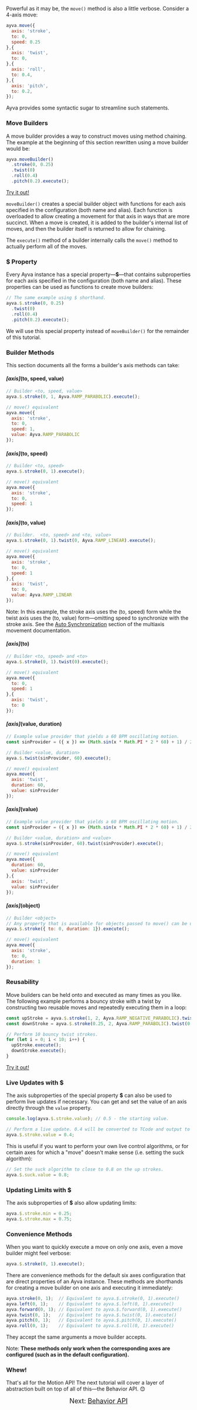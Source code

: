 Powerful as it may be, the ```move()``` method is also a little verbose. Consider a 4-axis move:

```javascript
ayva.move({
  axis: 'stroke',
  to: 0,
  speed: 0.25
},{
  axis: 'twist',
  to: 0,
},{
  axis: 'roll',
  to: 0.4,
},{
  axis: 'pitch',
  to: 0.2,
});
```

Ayva provides some syntactic sugar to streamline such statements.

### Move Builders

A move builder provides a way to construct moves using method chaining. The example at the beginning
of this section rewritten using a move builder would be:

```javascript
ayva.moveBuilder()
  .stroke(0, 0.25)
  .twist(0)
  .roll(0.4)
  .pitch(0.2).execute();
```

<a href="./tutorial-examples/move-builder-example-1.html" target="_blank">Try it out!</a>

```moveBuilder()``` creates a special builder object with functions for each axis specified in the configuration (both name and alias).
Each function is overloaded to allow creating a movement for that axis in ways that are more succinct. When a move is created, it is 
added to the builder's internal list of  moves, and then the builder itself is returned to allow for chaining.

The ```execute()``` method of a builder internally calls the ```move()``` method to actually perform all of the moves.

### $ Property
Every Ayva instance has a special property—__$__—that contains subproperties for each axis specified in the configuration (both name and alias).
These properties can be used as functions to create move builders:

```javascript
// The same example using $ shorthand.
ayva.$.stroke(0, 0.25)
  .twist(0)
  .roll(0.4)
  .pitch(0.2).execute();
```

We will use this special property instead of ```moveBuilder()``` for the remainder of this tutorial.

### Builder Methods

This section documents all the forms a builder's axis methods can take:

<h4><i>[axis]</i>(to, speed, value)</h4>

```javascript
// Builder <to, speed, value>
ayva.$.stroke(0, 1, Ayva.RAMP_PARABOLIC).execute();

// move() equivalent
ayva.move({
  axis: 'stroke',
  to: 0,
  speed: 1,
  value: Ayva.RAMP_PARABOLIC
});
```

<h4 class="pad-20"><i>[axis]</i>(to, speed)</h4>

```javascript
// Builder <to, speed>
ayva.$.stroke(0, 1).execute();

// move() equivalent
ayva.move({
  axis: 'stroke',
  to: 0,
  speed: 1
});
```

<h4 class="pad-20"><i>[axis]</i>(to, value)</h4>

```javascript
// Builder.  <to, speed> and <to, value>
ayva.$.stroke(0, 1).twist(0, Ayva.RAMP_LINEAR).execute();

// move() equivalent
ayva.move({
  axis: 'stroke',
  to: 0,
  speed: 1
},{
  axis: 'twist',
  to: 0,
  value: Ayva.RAMP_LINEAR
});
```
Note: In this example, the stroke axis uses the (to, speed) form while the twist axis uses the (to, value) form—omitting speed to synchronize
with the stroke axis. See the <a href="./tutorial-motion-api-multiaxis.html#auto-sync" target="_blank">Auto Synchronization</a> section
of the multiaxis movement documentation.

<h4 class="pad-20"><i>[axis]</i>(to)</h4>

```javascript
// Builder <to, speed> and <to>
ayva.$.stroke(0, 1).twist(0).execute();

// move() equivalent
ayva.move({
  to: 0,
  speed: 1
},{
  axis: 'twist',
  to: 0
});
```

<h4 class="pad-20"><i>[axis]</i>(value, duration)</h4>

```javascript
// Example value provider that yields a 60 BPM oscillating motion.
const sinProvider = ({ x }) => (Math.sin(x * Math.PI * 2 * 60) + 1) / 2; 

// Builder <value, duration>
ayva.$.twist(sinProvider, 60).execute();

// move() equivalent
ayva.move({
  axis: 'twist',
  duration: 60,
  value: sinProvider
});
```

<h4 class="pad-20"><i>[axis]</i>(value)</h4>

```javascript
// Example value provider that yields a 60 BPM oscillating motion.
const sinProvider = ({ x }) => (Math.sin(x * Math.PI * 2 * 60) + 1) / 2;

// Builder <value, duration> and <value>
ayva.$.stroke(sinProvider, 60).twist(sinProvider).execute();

// move() equivalent
ayva.move({
  duration: 60,
  value: sinProvider
},{
  axis: 'twist',
  value: sinProvider
});
```

<h4 class="pad-20"><i>[axis]</i>(object)</h4>

```javascript
// Builder <object>
// Any property that is available for objects passed to move() can be used here as well (except for 'axis')
ayva.$.stroke({ to: 0, duration: 1}).execute();

// move() equivalent
ayva.move({
  axis: 'stroke',
  to: 0,
  duration: 1
});
```

### Reusability

Move builders can be held onto and executed as many times as you like. The following example performs
a bouncy stroke with a twist by constructing two reusable moves and repeatedly executing them in a loop:

```javascript
const upStroke = ayva.$.stroke(1, 2, Ayva.RAMP_NEGATIVE_PARABOLIC).twist(0.25);
const downStroke = ayva.$.stroke(0.25, 2, Ayva.RAMP_PARABOLIC).twist(0.75);

// Perform 10 bouncy twist strokes.
for (let i = 0; i < 10; i++) {
  upStroke.execute();
  downStroke.execute();
}
```
<a href="./tutorial-examples/move-builder-bounce-example.html" target="_blank">Try it out!</a>

### Live Updates with $

The axis subproperties of the special property __$__ can also be used to perform live updates if necessary.
You can get and set the value of an axis directly through the ```value``` property.

```javascript
console.log(ayva.$.stroke.value); // 0.5 - the starting value.

// Perform a live update. 0.4 will be converted to TCode and output to the device immediately.
ayva.$.stroke.value = 0.4;
```

This is useful if you want to perform your own live control algorithms, 
or for certain axes for which a "move" doesn't make sense (i.e. setting the suck algorithm):

```javascript
// Set the suck algorithm to close to 0.8 on the up strokes.
ayva.$.suck.value = 0.8;
```

### Updating Limits with $

The axis subproperties of __$__ also allow updating limits:

```javascript
ayva.$.stroke.min = 0.25;
ayva.$.stroke.max = 0.75;
```

<h3 id="convenience">Convenience Methods</h3>
When you want to quickly execute a move on only one axis, even a move builder might feel verbose:

```javascript
ayva.$.stroke(0, 1).execute();
```

There are convenience methods for the default six axes configuration that are direct properties of an Ayva instance.
These methods are shorthands for creating a move builder on one axis and executing it immediately:

```javascript
ayva.stroke(0, 1);  // Equivalent to ayva.$.stroke(0, 1).execute()
ayva.left(0, 1);    // Equivalent to ayva.$.left(0, 1).execute()  
ayva.forward(0, 1); // Equivalent to ayva.$.forward(0, 1).execute()
ayva.twist(0, 1);   // Equivalent to ayva.$.twist(0, 1).execute()
ayva.pitch(0, 1);   // Equivalent to ayva.$.pitch(0, 1).execute()
ayva.roll(0, 1);    // Equivalent to ayva.$.roll(0, 1).execute()
```

They accept the same arguments a move builder accepts.  

Note: __These methods only work when the corresponding axes are configured (such as in the default configuration).__

### Whew!

That's all for the Motion API! The next tutorial will cover a layer of abstraction built on top of all of this—the Behavior API. 😊

<div style="text-align: center; font-size: 18px">Next: <a href="./tutorial-behavior-api.html">Behavior API</a></div>



